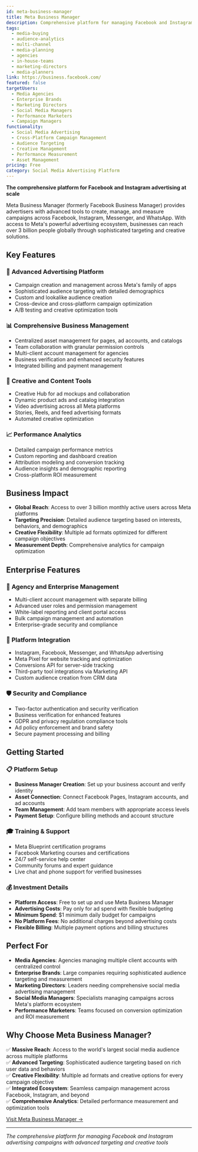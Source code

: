 ```yaml
---
id: meta-business-manager
title: Meta Business Manager
description: Comprehensive platform for managing Facebook and Instagram advertising campaigns, with advanced targeting capabilities and access to Meta's family of apps and services.
tags:
  - media-buying
  - audience-analytics
  - multi-channel
  - media-planning
  - agencies
  - in-house-teams
  - marketing-directors
  - media-planners
link: https://business.facebook.com/
featured: false
targetUsers:
  - Media Agencies
  - Enterprise Brands
  - Marketing Directors
  - Social Media Managers
  - Performance Marketers
  - Campaign Managers
functionality:
  - Social Media Advertising
  - Cross-Platform Campaign Management
  - Audience Targeting
  - Creative Management
  - Performance Measurement
  - Asset Management
pricing: Free
category: Social Media Advertising Platform
---
```


**The comprehensive platform for Facebook and Instagram advertising at scale**

Meta Business Manager (formerly Facebook Business Manager) provides advertisers with advanced tools to create, manage, and measure campaigns across Facebook, Instagram, Messenger, and WhatsApp. With access to Meta's powerful advertising ecosystem, businesses can reach over 3 billion people globally through sophisticated targeting and creative solutions.

## Key Features

### 🎯 **Advanced Advertising Platform**
- Campaign creation and management across Meta's family of apps
- Sophisticated audience targeting with detailed demographics
- Custom and lookalike audience creation
- Cross-device and cross-platform campaign optimization
- A/B testing and creative optimization tools

### 📊 **Comprehensive Business Management**
- Centralized asset management for pages, ad accounts, and catalogs
- Team collaboration with granular permission controls
- Multi-client account management for agencies
- Business verification and enhanced security features
- Integrated billing and payment management

### 🚀 **Creative and Content Tools**
- Creative Hub for ad mockups and collaboration
- Dynamic product ads and catalog integration
- Video advertising across all Meta platforms
- Stories, Reels, and feed advertising formats
- Automated creative optimization

### 📈 **Performance Analytics**
- Detailed campaign performance metrics
- Custom reporting and dashboard creation
- Attribution modeling and conversion tracking
- Audience insights and demographic reporting
- Cross-platform ROI measurement

## Business Impact

- **Global Reach**: Access to over 3 billion monthly active users across Meta platforms
- **Targeting Precision**: Detailed audience targeting based on interests, behaviors, and demographics
- **Creative Flexibility**: Multiple ad formats optimized for different campaign objectives
- **Measurement Depth**: Comprehensive analytics for campaign optimization

## Enterprise Features

### 🏢 **Agency and Enterprise Management**
- Multi-client account management with separate billing
- Advanced user roles and permission management
- White-label reporting and client portal access
- Bulk campaign management and automation
- Enterprise-grade security and compliance

### 🔗 **Platform Integration**
- Instagram, Facebook, Messenger, and WhatsApp advertising
- Meta Pixel for website tracking and optimization
- Conversions API for server-side tracking
- Third-party tool integrations via Marketing API
- Custom audience creation from CRM data

### 🛡️ **Security and Compliance**
- Two-factor authentication and security verification
- Business verification for enhanced features
- GDPR and privacy regulation compliance tools
- Ad policy enforcement and brand safety
- Secure payment processing and billing

## Getting Started

### 📋 **Platform Setup**
- **Business Manager Creation**: Set up your business account and verify identity
- **Asset Connection**: Connect Facebook Pages, Instagram accounts, and ad accounts
- **Team Management**: Add team members with appropriate access levels
- **Payment Setup**: Configure billing methods and account structure

### 🎓 **Training & Support**
- Meta Blueprint certification programs
- Facebook Marketing courses and certifications
- 24/7 self-service help center
- Community forums and expert guidance
- Live chat and phone support for verified businesses

### 💰 **Investment Details**
- **Platform Access**: Free to set up and use Meta Business Manager
- **Advertising Costs**: Pay only for ad spend with flexible budgeting
- **Minimum Spend**: $1 minimum daily budget for campaigns
- **No Platform Fees**: No additional charges beyond advertising costs
- **Flexible Billing**: Multiple payment options and billing structures

## Perfect For

- **Media Agencies**: Agencies managing multiple client accounts with centralized control
- **Enterprise Brands**: Large companies requiring sophisticated audience targeting and measurement
- **Marketing Directors**: Leaders needing comprehensive social media advertising management
- **Social Media Managers**: Specialists managing campaigns across Meta's platform ecosystem
- **Performance Marketers**: Teams focused on conversion optimization and ROI measurement

## Why Choose Meta Business Manager?

✅ **Massive Reach**: Access to the world's largest social media audience across multiple platforms  
✅ **Advanced Targeting**: Sophisticated audience targeting based on rich user data and behaviors  
✅ **Creative Flexibility**: Multiple ad formats and creative options for every campaign objective  
✅ **Integrated Ecosystem**: Seamless campaign management across Facebook, Instagram, and beyond  
✅ **Comprehensive Analytics**: Detailed performance measurement and optimization tools  

[Visit Meta Business Manager →](https://business.facebook.com/)

---

*The comprehensive platform for managing Facebook and Instagram advertising campaigns with advanced targeting and creative tools* 